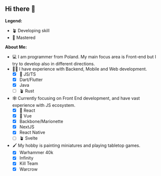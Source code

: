 ## Hi there 👋

**Legend:**
  - 🪴 Developing skill
  - 🎯 Mastered

**About Me:**
- 💻 I am programmer from Poland. My main focus area is Front-end but I try to develop also in different directions.
- 👨‍🔬 I have experience with Backend, Mobile and Web development.
  - [x] 🎯 JS/TS
  - [x] Dart/Flutter
  - [x] Java
  - [ ] 🪴 Rust
- 🕸️ Currently focusing on Front End development, and have vast experience with JS ecosystem.
  - [x] 🎯 React
  - [x] 🎯 Vue
  - [x] Backbone/Marionette
  - [x] NextJS
  - [x] React Native
  - [ ] 🪴 Svelte
- 🖌️ My hobby is painting miniatures and playing tabletop games.
  - [x] Warhammer 40k
  - [x] Infinity
  - [x] Kill Team
  - [x] Warcrow
